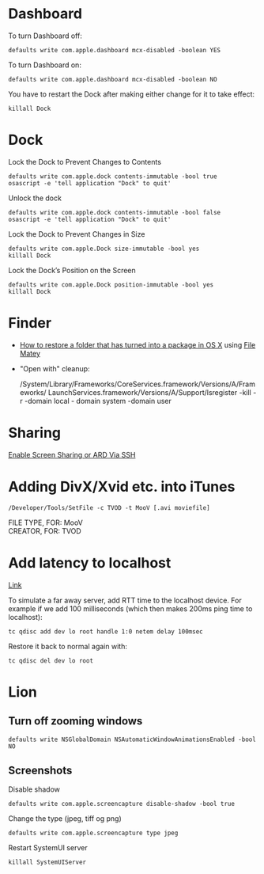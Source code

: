 # Dashboard

To turn Dashboard off: 

    defaults write com.apple.dashboard mcx-disabled -boolean YES 

To turn Dashboard on:

    defaults write com.apple.dashboard mcx-disabled -boolean NO 

You have to restart the Dock after making either change for it to take effect:

    killall Dock

# Dock

Lock the Dock to Prevent Changes to Contents

	defaults write com.apple.dock contents-immutable -bool true
	osascript -e 'tell application "Dock" to quit'
	
Unlock the dock

	defaults write com.apple.dock contents-immutable -bool false
	osascript -e 'tell application "Dock" to quit'
	
Lock the Dock to Prevent Changes in Size

	defaults write com.apple.Dock size-immutable -bool yes
	killall Dock
  
Lock the Dock’s Position on the Screen

	defaults write com.apple.Dock position-immutable -bool yes
	killall Dock
	
# Finder

* [How to restore a folder that has turned into a package in OS X](http://www.switchingtomac.com/tutorials/how-to-restore-a-folder-that-has-turned-into-a-package-in-os-x/) using [File Matey](http://www.macupdate.com/info.php/id/25470/file-matey)

* "Open with" cleanup:

    /System/Library/Frameworks/CoreServices.framework/Versions/A/Frameworks/	LaunchServices.framework/Versions/A/Support/lsregister -kill -r -domain local -	domain system -domain user
  
# Sharing

  [Enable Screen Sharing or ARD Via SSH](http://www.farawaymac.com/mac-server/enable-screen-sharing-or-ard-via-ssh/)

# Adding DivX/Xvid etc. into iTunes

    /Developer/Tools/SetFile -c TVOD -t MooV [.avi moviefile]

FILE TYPE, FOR: MooV<br />
CREATOR, FOR: TVOD

# Add latency to localhost

[Link](http://daniel.haxx.se/blog/2010/12/14/add-latency-to-localhost/)
  
To simulate a far away server, add RTT time to the localhost device. For example if we add 100 milliseconds (which then makes 200ms ping time to localhost):

    tc qdisc add dev lo root handle 1:0 netem delay 100msec

Restore it back to normal again with:

    tc qdisc del dev lo root
    
# Lion

## Turn off zooming windows

    defaults write NSGlobalDomain NSAutomaticWindowAnimationsEnabled -bool NO

## Screenshots

Disable shadow

    defaults write com.apple.screencapture disable-shadow -bool true
    
Change the type (jpeg, tiff og png)

    defaults write com.apple.screencapture type jpeg
    
Restart SystemUI server

    killall SystemUIServer